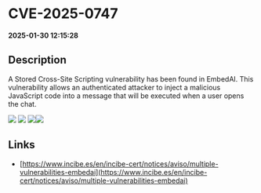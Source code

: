 # CVE-2025-0747

**2025-01-30 12:15:28**

## Description
A Stored Cross-Site Scripting vulnerability has been found in EmbedAI. This vulnerability allows an authenticated attacker to inject a malicious JavaScript code into a message that will be executed when a user opens the chat.

![](https://img.shields.io/static/v1?label=Score&message=8.6&color=red)
![](https://img.shields.io/static/v1?label=Severity&message=HIGH&color=red)
![](https://img.shields.io/static/v1?label=CWE&message=XSS&color=green)![](https://img.shields.io/static/v1?label=CWE&message=XSS&color=green)

## Links
- [https://www.incibe.es/en/incibe-cert/notices/aviso/multiple-vulnerabilities-embedai](https://www.incibe.es/en/incibe-cert/notices/aviso/multiple-vulnerabilities-embedai)

